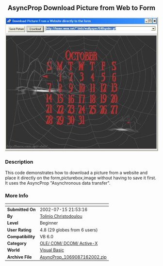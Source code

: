 ﻿<div align="center">

## AsyncProp Download Picture from Web to Form

<img src="PIC20027152247518790.JPG">
</div>

### Description

This code demonstrates how to download a picture from a website and place it directly on the form,picturebox,image without having to save it first. It uses the AsyncProp "Asynchronous data transfer".
 
### More Info
 


<span>             |<span>
---                |---
**Submitted On**   |2002-07-15 21:53:16
**By**             |[Tolinio Christodoulou](https://github.com/Planet-Source-Code/PSCIndex/blob/master/ByAuthor/tolinio-christodoulou.md)
**Level**          |Beginner
**User Rating**    |4.8 (29 globes from 6 users)
**Compatibility**  |VB 6\.0
**Category**       |[OLE/ COM/ DCOM/ Active\-X](https://github.com/Planet-Source-Code/PSCIndex/blob/master/ByCategory/ole-com-dcom-active-x__1-29.md)
**World**          |[Visual Basic](https://github.com/Planet-Source-Code/PSCIndex/blob/master/ByWorld/visual-basic.md)
**Archive File**   |[AsyncProp\_1069087162002\.zip](https://github.com/Planet-Source-Code/tolinio-christodoulou-asyncprop-download-picture-from-web-to-form__1-36935/archive/master.zip)








